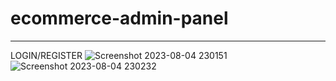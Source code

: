 # ecommerce-admin-panel
-----------
LOGIN/REGISTER
![Screenshot 2023-08-04 230151](https://github.com/sakshyambanjade/ecommerce-admin-panel/assets/107551372/04a8f488-4239-4823-af7a-4d58f9155b4a)
![Screenshot 2023-08-04 230232](https://github.com/sakshyambanjade/ecommerce-admin-panel/assets/107551372/a6e818d8-424f-4424-bfa5-b6a636666f7a)
